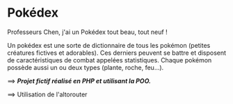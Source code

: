 # Pokédex

Professeurs Chen, j'ai un Pokédex tout beau, tout neuf !

Un pokédex est une sorte de dictionnaire de tous les pokémon (petites créatures fictives et adorables). Ces derniers peuvent se battre
et disposent de caractéristiques de combat appelées statistiques. Chaque pokémon possède aussi un ou deux types (plante, roche, feu...).

==> ***Projet fictif réalisé en PHP et utilisant la POO.***

==> Utilisation de l'altorouter
